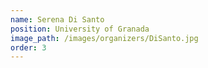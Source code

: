 ```yaml
---
name: Serena Di Santo
position: University of Granada
image_path: /images/organizers/DiSanto.jpg
order: 3
---
```

